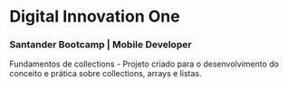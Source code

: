 # Digital Innovation One

###  Santander Bootcamp | Mobile Developer



Fundamentos de collections - Projeto criado para o desenvolvimento do conceito e prática sobre collections, arrays e listas.
